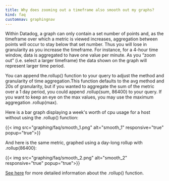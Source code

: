 ```yaml
---
title: Why does zooming out a timeframe also smooth out my graphs?
kind: faq
customnav: graphingnav
---
```

Within Datadog, a graph can only contain a set number of points and, as the timeframe over which a metric is viewed increases, aggregation between points will occur to stay below that set number. Thus you will lose in granularity as you increase the timeframe. For instance, for a 4-hour time window, data is aggregated to have one value per minute. As you “zoom out” (i.e. select a larger timeframe) the data shown on the graph will represent larger time period.

You can append the.rollup() function to your query to adjust the method and granularity of time aggregation.This function defaults to the avg method and 20s of granularity, but if you wanted to aggregate the sum of the metric over a 1 day period, you could append .rollup(sum, 86400) to your query. If you want to keep an eye on the max values, you may use the maximum aggregation .rollup(max). 

Here is a bar graph displaying a week's worth of cpu usage for a host without using the .rollup() function:

{{< img src="graphing/faq/smooth_1.png" alt="smooth_1" responsive="true" popup="true">}}

And here is the same metric, graphed using a day-long rollup with .rollup(86400):

{{< img src="graphing/faq/smooth_2.png" alt="smooth_2" responsive="true" popup="true">}}

[See here](/graphing/miscellaneous/functions) for more detailed information about the .rollup() function.